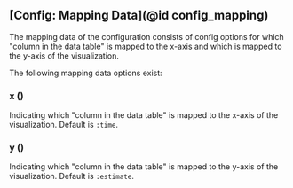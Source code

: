 ## [Config: Mapping Data](@id config_mapping)

The mapping data of the configuration consists of config options for which "column in the data table" is mapped to the x-axis and which is mapped to the y-axis of the visualization. 

The following mapping data options exist:

### x ()
Indicating which "column in the data table" is mapped to the x-axis of the visualization.
Default is `:time`.

### y ()
Indicating which "column in the data table" is mapped to the y-axis of the visualization.
Default is `:estimate`.